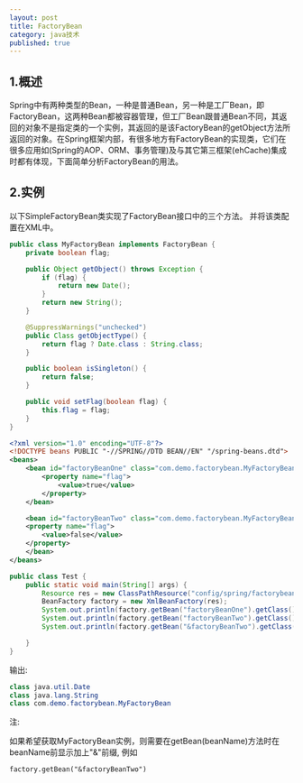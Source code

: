 ```yaml
---
layout: post
title: FactoryBean
category: java技术
published: true
---
```


## 1.概述 

Spring中有两种类型的Bean，一种是普通Bean，另一种是工厂Bean，即FactoryBean，这两种Bean都被容器管理，但工厂Bean跟普通Bean不同，其返回的对象不是指定类的一个实例，其返回的是该FactoryBean的getObject方法所返回的对象。在Spring框架内部，有很多地方有FactoryBean的实现类，它们在很多应用如(Spring的AOP、ORM、事务管理)及与其它第三框架(ehCache)集成时都有体现，下面简单分析FactoryBean的用法。 

## 2.实例 

以下SimpleFactoryBean类实现了FactoryBean接口中的三个方法。 并将该类配置在XML中。 

```java
public class MyFactoryBean implements FactoryBean {
    private boolean flag;

    public Object getObject() throws Exception {
        if (flag) {
            return new Date();
        }
        return new String();
    }

    @SuppressWarnings("unchecked")
    public Class getObjectType() {
        return flag ? Date.class : String.class;
    }

    public boolean isSingleton() {
        return false;
    }

    public void setFlag(boolean flag) {
        this.flag = flag;
    }
}
```

```xml
<?xml version="1.0" encoding="UTF-8"?>
<!DOCTYPE beans PUBLIC "-//SPRING//DTD BEAN//EN" "/spring-beans.dtd">
<beans>
    <bean id="factoryBeanOne" class="com.demo.factorybean.MyFactoryBean" >
        <property name="flag">
            <value>true</value>
        </property>
    </bean>

    <bean id="factoryBeanTwo" class="com.demo.factorybean.MyFactoryBean" >
    <property name="flag">
        <value>false</value>
    </property>
    </bean>
</beans>
```


```java
public class Test {
    public static void main(String[] args) {
        Resource res = new ClassPathResource("config/spring/factorybean.xml");
        BeanFactory factory = new XmlBeanFactory(res);
        System.out.println(factory.getBean("factoryBeanOne").getClass());
        System.out.println(factory.getBean("factoryBeanTwo").getClass());
        System.out.println(factory.getBean("&factoryBeanTwo").getClass());

    }
}
```

输出:

```java
class java.util.Date
class java.lang.String
class com.demo.factorybean.MyFactoryBean
```

注:

如果希望获取MyFactoryBean实例，则需要在getBean(beanName)方法时在beanName前显示加上"&"前缀, 例如

```
factory.getBean("&factoryBeanTwo")
```